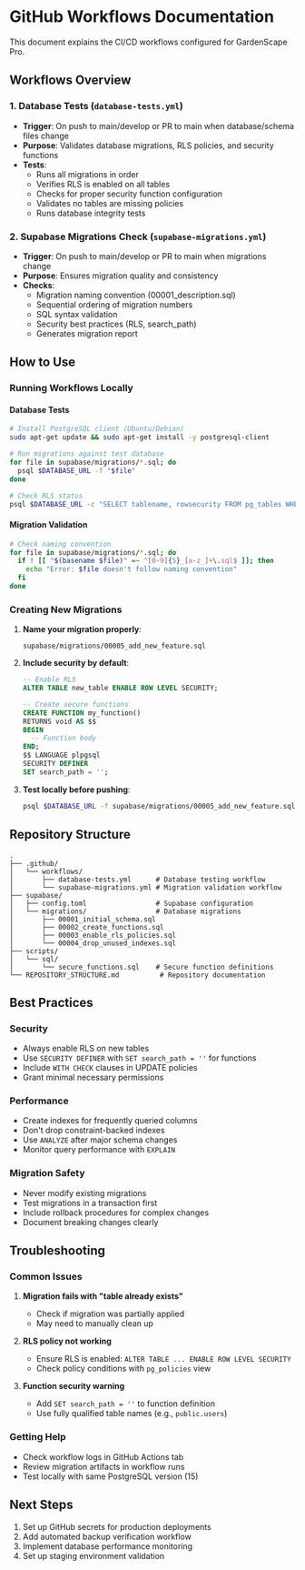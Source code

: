 # GitHub Workflows Documentation

This document explains the CI/CD workflows configured for GardenScape Pro.

## Workflows Overview

### 1. Database Tests (`database-tests.yml`)
- **Trigger**: On push to main/develop or PR to main when database/schema files change
- **Purpose**: Validates database migrations, RLS policies, and security functions
- **Tests**:
  - Runs all migrations in order
  - Verifies RLS is enabled on all tables
  - Checks for proper security function configuration
  - Validates no tables are missing policies
  - Runs database integrity tests

### 2. Supabase Migrations Check (`supabase-migrations.yml`)
- **Trigger**: On push to main/develop or PR to main when migrations change
- **Purpose**: Ensures migration quality and consistency
- **Checks**:
  - Migration naming convention (00001_description.sql)
  - Sequential ordering of migration numbers
  - SQL syntax validation
  - Security best practices (RLS, search_path)
  - Generates migration report

## How to Use

### Running Workflows Locally

#### Database Tests
```bash
# Install PostgreSQL client (Ubuntu/Debian)
sudo apt-get update && sudo apt-get install -y postgresql-client

# Run migrations against test database
for file in supabase/migrations/*.sql; do
  psql $DATABASE_URL -f "$file"
done

# Check RLS status
psql $DATABASE_URL -c "SELECT tablename, rowsecurity FROM pg_tables WHERE schemaname = 'public';"
```

#### Migration Validation
```bash
# Check naming convention
for file in supabase/migrations/*.sql; do
  if ! [[ "$(basename $file)" =~ ^[0-9]{5}_[a-z_]+\.sql$ ]]; then
    echo "Error: $file doesn't follow naming convention"
  fi
done
```

### Creating New Migrations

1. **Name your migration properly**:
   ```
   supabase/migrations/00005_add_new_feature.sql
   ```

2. **Include security by default**:
   ```sql
   -- Enable RLS
   ALTER TABLE new_table ENABLE ROW LEVEL SECURITY;
   
   -- Create secure functions
   CREATE FUNCTION my_function()
   RETURNS void AS $$
   BEGIN
     -- Function body
   END;
   $$ LANGUAGE plpgsql
   SECURITY DEFINER
   SET search_path = '';
   ```

3. **Test locally before pushing**:
   ```bash
   psql $DATABASE_URL -f supabase/migrations/00005_add_new_feature.sql
   ```

## Repository Structure

```
.
├── .github/
│   └── workflows/
│       ├── database-tests.yml      # Database testing workflow
│       └── supabase-migrations.yml # Migration validation workflow
├── supabase/
│   ├── config.toml                 # Supabase configuration
│   └── migrations/                 # Database migrations
│       ├── 00001_initial_schema.sql
│       ├── 00002_create_functions.sql
│       ├── 00003_enable_rls_policies.sql
│       └── 00004_drop_unused_indexes.sql
├── scripts/
│   └── sql/
│       └── secure_functions.sql    # Secure function definitions
└── REPOSITORY_STRUCTURE.md          # Repository documentation
```

## Best Practices

### Security
- Always enable RLS on new tables
- Use `SECURITY DEFINER` with `SET search_path = ''` for functions
- Include `WITH CHECK` clauses in UPDATE policies
- Grant minimal necessary permissions

### Performance
- Create indexes for frequently queried columns
- Don't drop constraint-backed indexes
- Use `ANALYZE` after major schema changes
- Monitor query performance with `EXPLAIN`

### Migration Safety
- Never modify existing migrations
- Test migrations in a transaction first
- Include rollback procedures for complex changes
- Document breaking changes clearly

## Troubleshooting

### Common Issues

1. **Migration fails with "table already exists"**
   - Check if migration was partially applied
   - May need to manually clean up

2. **RLS policy not working**
   - Ensure RLS is enabled: `ALTER TABLE ... ENABLE ROW LEVEL SECURITY`
   - Check policy conditions with `pg_policies` view

3. **Function security warning**
   - Add `SET search_path = ''` to function definition
   - Use fully qualified table names (e.g., `public.users`)

### Getting Help

- Check workflow logs in GitHub Actions tab
- Review migration artifacts in workflow runs
- Test locally with same PostgreSQL version (15)

## Next Steps

1. Set up GitHub secrets for production deployments
2. Add automated backup verification workflow
3. Implement database performance monitoring
4. Set up staging environment validation
